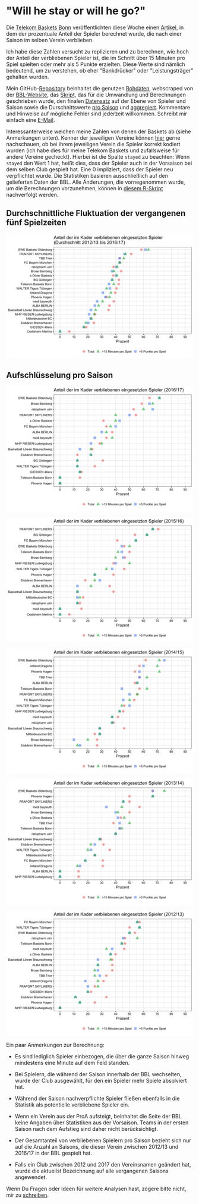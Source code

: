 # "Will he stay or will he go?"

Die [Telekom Baskets Bonn](https://www.telekom-baskets-bonn.de) veröffentlichten diese Woche einen [Artikel](https://www.telekom-baskets-bonn.de/presse/background/fluktuation.html), in dem der prozentuale Anteil der Spieler berechnet wurde, die nach einer Saison im selben Verein verblieben.

Ich habe diese Zahlen versucht zu replizieren und zu berechnen, wie hoch der Anteil der verbliebenen Spieler ist, die im Schnitt über 15 Minuten pro Spiel spielten oder mehr als 5 Punkte erzielten. Diese Werte sind nämlich bedeutend, um zu verstehen, ob eher "Bankdrücker" oder "Leistungsträger" gehalten wurden.

Mein GitHub-[Repository](https://github.com/stefan-mueller/BBL) beinhaltet die genutzen [Rohdaten](https://github.com/stefan-mueller/BBL/tree/master/raw_data), webscraped von der [BBL-Website](http://easycredit-bbl.de), das [Skript](https://github.com/stefan-mueller/BBL/blob/master/code/01_recode_and_merge.R), das für die Umwandlung und Berechnungen geschrieben wurde, den finalen [Datensatz](https://github.com/stefan-mueller/BBL/blob/master/data/bbl_2012-2017.csv) auf der Ebene von Spieler und Saison sowie die Durschnittswerte [pro Saison](https://github.com/stefan-mueller/BBL/blob/master/data/ratios_2012-2017.csv) und [aggregiert](https://github.com/stefan-mueller/BBL/blob/master/data/ratios_aggregated.csv). Kommentare und Hinweise auf mögliche Fehler sind jederzeit willkommen. Schreibt mir einfach eine [E-Mail](mailto:mullers@tcd.ie).


Interessanterweise weichen meine Zahlen von denen der Baskets ab (siehe Anmerkungen unten). Kenner der jeweiligen Vereine können [hier](https://github.com/stefan-mueller/BBL/blob/master/data/bbl_2012-2017.csv) gerne nachschauen, ob bei ihrem jeweiligen Verein die Spieler korrekt kodiert wurden (ich habe dies für meine Telekom Baskets und zufallsweise für andere Vereine gecheckt). Hierbei ist die Spalte `stayed` zu beachten: Wenn `stayed` den Wert 1 hat, heißt dies, dass der Spieler auch in der Vorsaison bei dem selben Club gespielt hat. Eine 0 impliziert, dass der Spieler neu verpflichtet wurde. Die Statistiken basieren ausschließlich auf den gelieferten Daten der BBL. Alle Änderungen, die vornegenommen wurde, um die Berechnungen vorzunehmen, können in [diesem R-Skript](https://github.com/stefan-mueller/BBL/blob/master/code/01_recode_and_merge.R) nachverfolgt werden.

## Durchschnittliche Fluktuation der vergangenen fünf Spielzeiten
![](https://raw.githubusercontent.com/stefan-mueller/BBL/master/output/ratio_total.jpg)

## Aufschlüsselung pro Saison

![](https://raw.githubusercontent.com/stefan-mueller/BBL/master/output/ratio_1617.jpg)

![](https://raw.githubusercontent.com/stefan-mueller/BBL/master/output/ratio_1516.jpg)

![](https://raw.githubusercontent.com/stefan-mueller/BBL/master/output/ratio_1415.jpg)

![](https://raw.githubusercontent.com/stefan-mueller/BBL/master/output/ratio_1314.jpg)

![](https://raw.githubusercontent.com/stefan-mueller/BBL/master/output/ratio_1213.jpg)

Ein paar Anmerkungen zur Berechnung:

* Es sind lediglich Spieler einbezogen, die über die ganze Saison hinweg mindestens eine Minute auf dem Feld standen.

* Bei Spielern, die während der Saison innerhalb der BBL wechselten, wurde der Club ausgewählt, für den ein Spieler mehr Spiele absolviert hat.

* Während der Saison nachverpflichte Spieler fließen ebenfalls in die Statistik als potentielle verbliebene Spieler ein.

* Wenn ein Verein aus der ProA aufsteigt, beinhaltet die Seite der BBL keine Angaben über Statistiken aus der Vorsaison. Teams in der ersten Saison nach dem Aufstieg sind daher nicht berücksichtigt.

* Der Gesamtanteil von verbliebenen Spielern pro Saison bezieht sich nur auf die Anzahl an Saisons, die dieser Verein zwischen 2012/13 und 2016/17 in der BBL gespielt hat.

* Falls ein Club zwischen 2012 und 2017 den Vereinsnamen geändert hat, wurde die aktuellst Bezeichnung auf alle vergangenen Saisons angewendet. 

Wenn Du Fragen oder Ideen für weitere Analysen hast, zögere bitte nicht, mir zu [schreiben](mailto:mullers@tcd.ie).